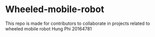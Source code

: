 # Wheeled-mobile-robot
This repo is made for contributors to collaborate in projects related to wheeled mobile robot
Hung Phi 20164781
